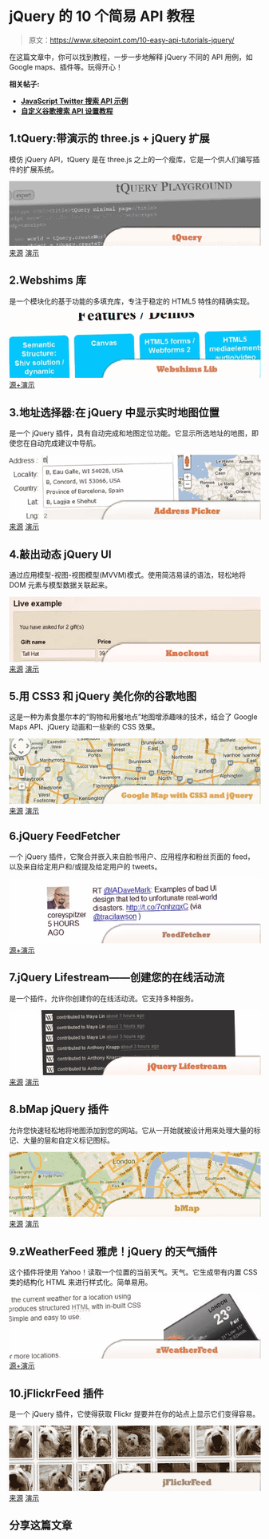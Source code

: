 # jQuery 的 10 个简易 API 教程

> 原文：<https://www.sitepoint.com/10-easy-api-tutorials-jquery/>

在这篇文章中，你可以找到教程，一步一步地解释 jQuery 不同的 API 用例，如 Google maps、插件等。玩得开心！

**相关帖子:**

*   [**JavaScript Twitter 搜索 API 示例**](http://www.jquery4u.com/api-calls/javascript-twitter-search-api/)
*   [**自定义谷歌搜索 API 设置教程**](http://www.jquery4u.com/tutorials/google-search-api-ajax/)

## 1.tQuery:带演示的 three.js + jQuery 扩展

模仿 jQuery API，tQuery 是在 three.js 之上的一个瘦库，它是一个供人们编写插件的扩展系统。

 [![tQuery](img/d1e975fd6d39d9be22c91c4231de3ede.png)](http://jeromeetienne.github.com/tquery/) 
[来源](http://jeromeetienne.github.com/tquery/) [演示](http://jeromeetienne.github.com/tquery/www/playground/)

## 2.Webshims 库

是一个模块化的基于功能的多填充库，专注于稳定的 HTML5 特性的精确实现。

 [![Webshims Lib](img/38237d9b136443c4b3d15fdb6c224ea3.png)](http://afarkas.github.com/webshim/demos/) 
[源+演示](http://afarkas.github.com/webshim/demos/)

## 3.地址选择器:在 jQuery 中显示实时地图位置

是一个 jQuery 插件，具有自动完成和地图定位功能。它显示所选地址的地图，即使您在自动完成建议中导航。

 [![Address Picker](img/2a37cd4f207b0c3359078b880978596a.png)](https://github.com/sgruhier/jquery-addresspicker) 
[来源](https://github.com/sgruhier/jquery-addresspicker) [演示](http://xilinus.com/jquery-addresspicker/demos/index.html)

## 4.敲出动态 jQuery UI

通过应用模型-视图-视图模型(MVVM)模式。使用简洁易读的语法，轻松地将 DOM 元素与模型数据关联起来。

 [![Knockout](img/6d4790d66aace302285b0611736bcb2f.png)](http://knockoutjs.com/) 
[来源](http://knockoutjs.com/) [演示](http://knockoutjs.com/examples/gridEditor.html)

## 5.用 CSS3 和 jQuery 美化你的谷歌地图

这是一种为素食墨尔本的“购物和用餐地点”地图增添趣味的技术，结合了 Google Maps API、jQuery 动画和一些新的 CSS 效果。

 [![Google Map with CSS3 and jQuery](img/6ca4e105200c7e26962494e58f1c9c2d.png)](https://www.sitepoint.com/embellishing-your-google-map-with-css3-and-jquery/) 
[来源](https://www.sitepoint.com/embellishing-your-google-map-with-css3-and-jquery/) [演示](https://www.sitepoint.com/examples/google-maps-css3-jquery/)

## 6.jQuery FeedFetcher

一个 jQuery 插件，它聚合并嵌入来自脸书用户、应用程序和粉丝页面的 feed，以及来自给定用户和/或提及给定用户的 tweets。

 [![FeedFetcher](img/442fc61a6b3eab1ce948ca8ce518fd6d.png)](http://www.coreyspitzer.net/projects/feedfetcher/) 
[源+演示](http://www.coreyspitzer.net/projects/feedfetcher/)

## 7.jQuery Lifestream——创建您的在线活动流

是一个插件，允许你创建你的在线活动流。它支持多种服务。

 [![jQuery Lifestream](img/9c4bf1f7fa80a25dffda383d0b28705d.png)](http://christianv.github.com/jquery-lifestream/) 
[来源](http://christianv.github.com/jquery-lifestream/) [演示](http://christianv.github.com/jquery-lifestream/example.html)

## 8.bMap jQuery 插件

允许您快速轻松地将地图添加到您的网站。它从一开始就被设计用来处理大量的标记、大量的层和自定义标记图标。

 [![bMap jQuery](img/aae2f24943dbdf0b0a1a0e266d72f13e.png)](http://www.blocsoft.com/bmap/) 
[来源](http://www.blocsoft.com/bmap/) [演示](http://www.blocsoft.com/bmap/examples.asp)

## 9.zWeatherFeed 雅虎！jQuery 的天气插件

这个插件将使用 Yahoo！读取一个位置的当前天气。天气。它生成带有内置 CSS 类的结构化 HTML 来进行样式化。简单易用。

 [![zWeatherFeed](img/f3c9f75c267e4394f0fff922e0dbd953.png)](http://www.zazar.net/developers/jquery/zweatherfeed/) 
[源+演示](http://www.zazar.net/developers/jquery/zweatherfeed/)

## 10.jFlickrFeed 插件

是一个 jQuery 插件，它使得获取 Flickr 提要并在你的站点上显示它们变得容易。

 [![jFlickrFeed](img/42809bae4ddfd84dd019b1670deb813d.png)](http://www.gethifi.com/blog/a-jquery-flickr-feed-plugin) 
[来源](http://www.gethifi.com/blog/a-jquery-flickr-feed-plugin) [演示](http://files.gethifi.com/posts/jflickrfeed/example.html)

## 分享这篇文章